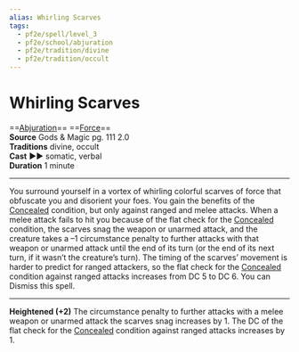 ```yaml
---
alias: Whirling Scarves 
tags:
  - pf2e/spell/level_3
  - pf2e/school/abjuration
  - pf2e/tradition/divine
  - pf2e/tradition/occult
---
```


# Whirling Scarves

==[Abjuration](../../../Traits/Abjuration.md)== ==[Force](../../../Traits/Force.md)==  
__Source__ Gods & Magic pg. 111 2.0  
**Traditions** divine, occult  
**Cast** ►► somatic, verbal  
**Duration** 1 minute

---

You surround yourself in a vortex of whirling colorful scarves of force that obfuscate you and disorient your foes. You gain the benefits of the [Concealed](../../../Conditions/Concealed.md) condition, but only against ranged and melee attacks. When a melee attack fails to hit you because of the flat check for the [Concealed](../../../Conditions/Concealed.md) condition, the scarves snag the weapon or unarmed attack, and the creature takes a –1 circumstance penalty to further attacks with that weapon or unarmed attack until the end of its turn (or the end of its next turn, if it wasn’t the creature’s turn). The timing of the scarves’ movement is harder to predict for ranged attackers, so the flat check for the [Concealed](../../../Conditions/Concealed.md) condition against ranged attacks increases from DC 5 to DC 6. You can Dismiss this spell.

<hr>

**Heightened (+2)** The circumstance penalty to further attacks with a melee weapon or unarmed attack the scarves snag increases by 1. The DC of the flat check for the [Concealed](../../../Conditions/Concealed.md) condition against ranged attacks increases by 1.
